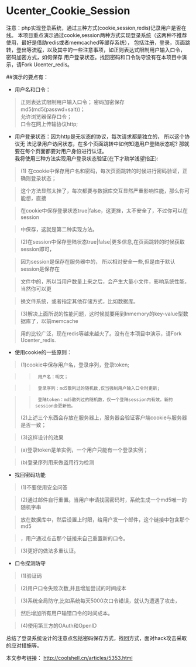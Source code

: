 # Ucenter_Cookie_Session
注意：php实现登录系统，通过三种方式(cookie,session,redis)记录用户是否在线。 
本项目重点演示通过cookie,session两种方式实现登录系统（这两种不推荐使用，最好是借助redis或者memcached等缓存系统）， 
包括注册，登录，页面跳转，登出等流程，以及其中的一些注意事项，如正则表达式限制用户输入口令， 密码加密方式，如何保存
用户登录状态。找回密码和口令防守没有在本项目中演示，请Fork Ucenter_redis。 

##演示的要点有： 

* 用户名和口令： 		
>正则表达式限制用户输入口令； 
>密码加密保存 md5(md5(passwd+salt))；		 
>允许浏览器保存口令； 		
>口令在网上传输协议http;		 

* 用户登录状态：因为http是无状态的协议，每次请求都是独立的， 所以这个协议无 法记录用户访问状态，在多个页面跳转中如何知道用户登陆状态呢? 那就要在每个页面都要对用户身份进行认证。		
我将使用三种方法实现用户登录状态验证(在下才疏学浅望指正): 		
>	(1) 在cookie中保存用户名和密码，每次页面跳转的时候进行密码验证，正确则登录状态； 		

>	这个方法显然太挫了，每次都要与数据库交互显然严重影响性能，那么你可能想，直接 		

>	在cookie中保存登录状态true|false，这更挫，太不安全了，不过你可以在session 		

>	中保存，这就是第二种实现方法。 		

>	(2)在session中保存登陆状态true|false|更多信息,在页面跳转的时候获取session即可， 		

>	因为session是保存在服务器中的， 所以相对安全一些,但是由于默认session是保存在 		

>	文件中的，所以当用户数量上来之后，会产生大量小文件，影响系统性能，当然你可以更 		

>	换文件系统，或者指定其他存储方式，比如数据库。 		

>	(3)解决上面所说的性能问题，这时候就要用到Inmemory的key-value型数据库了，以前memcache 		

>	用的比较广泛，现在redis等越来越火了。没有在本项目中演示，请Fork Ucenter_redis. 		

* 使用cookie的一些原则： 		

>	(1)cookie中保存用户名，登录序列，登录token; 		

>>		用户名：明文； 		

>>		登录序列：md5散列过的随机数,仅当强制用户输入口令时更新; 		

>>		登陆token：md5散列过的随机数，仅一个登陆session内有效，新的session会更新他。 		
>	(2)上述三个东西会存放在服务器上，服务器会验证客户端cookie与服务器是否一致； 		

>	(3)这样设计的效果 		

>	(a)登录token是单实例，一个用户只能有一个登录实例； 		

>	(b)登录序列用来做盗用行为检测 		

* 找回密码功能 		

>	(1)不要使用安全问答		 

>	(2)通过邮件自行重置。当用户申请找回密码时，系统生成一个md5唯一的随机字串 		

>	放在数据库中，然后设置上时限，给用户发一个邮件，这个链接中包含那个md5 		

>	，用户通过点击那个链接来自己重置新的口令。 		

>	(3)更好的做法多重认证。 		

* 口令探测防守 		

>	(1)验证码 		

>	(2)用户口令失败次数,并且增加尝试的时间成本 		

>	(3)系统全局防守,比如系统每天5000次口令错误，就认为遭遇了攻击， 		

>	然后增加所有用户输错口令的时间成本。 		

>	(4)使用第三方的OAuth和OpenID 		

总结了登录系统设计的注意点包括密码保存方式，找回方式，面对hack攻击采取的应对措施等。 

本文参考链接：
http://coolshell.cn/articles/5353.html
